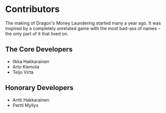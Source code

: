 # Contributors

The making of Dragon's Money Laundering started many a year ago. It was inspired by a completely unrelated game with the most bad-ass of names – the only part of it that lived on.

## The Core Developers

* Ilkka Hakkarainen
* Arto Klemola
* Teijo Virta

## Honorary Developers

* Antti Hakkarainen
* Pertti Myllys
